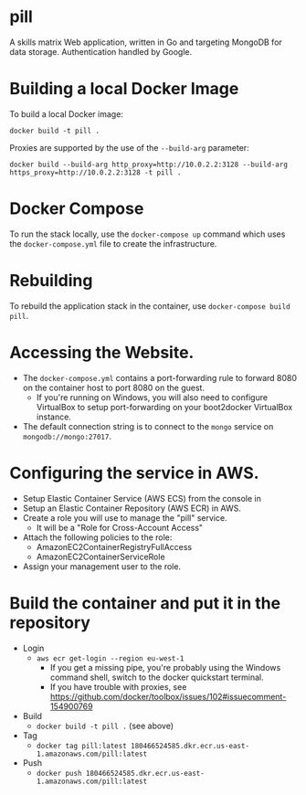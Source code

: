 # pill
A skills matrix Web application, written in Go and targeting MongoDB for data storage. Authentication handled by Google.

# Building a local Docker Image
To build a local Docker image:

`docker build -t pill .`

Proxies are supported by the use of the `--build-arg` parameter:

`docker build --build-arg http_proxy=http://10.0.2.2:3128 --build-arg https_proxy=http://10.0.2.2:3128 -t pill .`

# Docker Compose
To run the stack locally, use the `docker-compose up` command which uses the `docker-compose.yml` file to create the infrastructure.

# Rebuilding
To rebuild the application stack in the container, use `docker-compose build pill`.

# Accessing the Website.
* The `docker-compose.yml` contains a port-forwarding rule to forward 8080 on the container host to port 8080 on the guest.
  * If you're running on Windows, you will also need to configure VirtualBox to setup port-forwarding on your boot2docker VirtualBox instance.
* The default connection string is to connect to the `mongo` service on `mongodb://mongo:27017`.

# Configuring the service in AWS.
* Setup Elastic Container Service (AWS ECS) from the console in
* Setup an Elastic Container Repository (AWS ECR) in AWS.
* Create a role you will use to manage the "pill" service.
  * It will be a "Role for Cross-Account Access"
* Attach the following policies to the role:
  * AmazonEC2ContainerRegistryFullAccess
  * AmazonEC2ContainerServiceRole
* Assign your management user to the role.

# Build the container and put it in the repository
* Login
  * `aws ecr get-login --region eu-west-1`
    * If you get a missing pipe, you're probably using the Windows command shell, switch to the docker quickstart terminal.
    * If you have trouble with proxies, see https://github.com/docker/toolbox/issues/102#issuecomment-154900769
* Build
  * `docker build -t pill .` (see above)
* Tag
  * `docker tag pill:latest 180466524585.dkr.ecr.us-east-1.amazonaws.com/pill:latest`
* Push
  * `docker push 180466524585.dkr.ecr.us-east-1.amazonaws.com/pill:latest`

